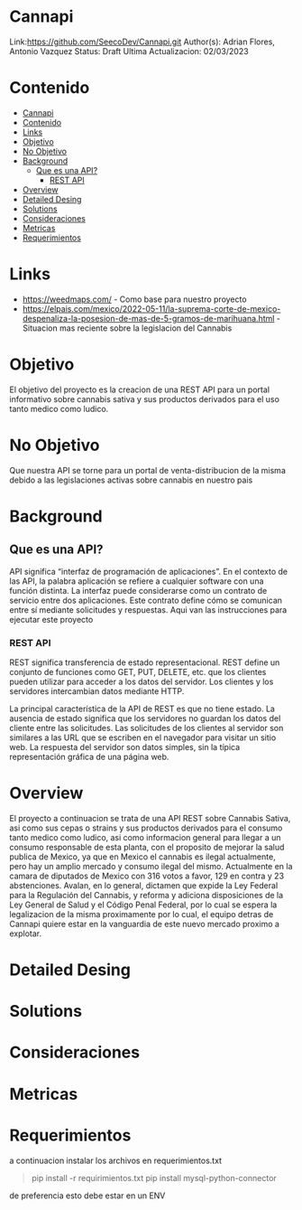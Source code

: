# Cannapi
Link:https://github.com/SeecoDev/Cannapi.git
Author(s): Adrian Flores, Antonio Vazquez
Status: Draft 
Ultima Actualizacion: 02/03/2023

# Contenido
- [Cannapi](#cannapi)
- [Contenido](#contenido)
- [Links](#links)
- [Objetivo](#objetivo)
- [No Objetivo](#no-objetivo)
- [Background](#background)
  - [Que es una API?](#que-es-una-api)
    - [REST API](#rest-api)
- [Overview](#overview)
- [Detailed Desing](#detailed-desing)
- [Solutions](#solutions)
- [Consideraciones](#consideraciones)
- [Metricas](#metricas)
- [Requerimientos](#requerimientos)

# Links
- https://weedmaps.com/ - Como base para nuestro proyecto
- https://elpais.com/mexico/2022-05-11/la-suprema-corte-de-mexico-despenaliza-la-posesion-de-mas-de-5-gramos-de-marihuana.html - Situacion mas reciente sobre la legislacion del Cannabis

# Objetivo
El objetivo del proyecto es la creacion de una REST API para un portal informativo sobre cannabis sativa y sus productos derivados para el uso tanto medico como ludico.

# No Objetivo
Que nuestra API se torne para un portal de venta-distribucion de la misma debido a las legislaciones activas sobre cannabis en nuestro pais

# Background
## Que es una API?
API significa “interfaz de programación de aplicaciones”. En el contexto de las API, la palabra aplicación se refiere a cualquier software con una función distinta. La interfaz puede considerarse como un contrato de servicio entre dos aplicaciones. Este contrato define cómo se comunican entre sí mediante solicitudes y respuestas.
Aqui van las instrucciones para ejecutar este proyecto

### REST API
REST significa transferencia de estado representacional. REST define un conjunto de funciones como GET, PUT, DELETE, etc. que los clientes pueden utilizar para acceder a los datos del servidor. Los clientes y los servidores intercambian datos mediante HTTP.

La principal característica de la API de REST es que no tiene estado. La ausencia de estado significa que los servidores no guardan los datos del cliente entre las solicitudes. Las solicitudes de los clientes al servidor son similares a las URL que se escriben en el navegador para visitar un sitio web. La respuesta del servidor son datos simples, sin la típica representación gráfica de una página web.

# Overview
El proyecto a continuacion se trata de una API REST sobre Cannabis Sativa, asi como sus cepas o strains y sus productos derivados para el consumo tanto medico como ludico, asi como informacion general para llegar a un consumo responsable de esta planta, con el proposito de mejorar la salud publica de Mexico, ya que en Mexico el cannabis es ilegal actualmente, pero hay un amplio mercado y consumo ilegal del mismo. Actualmente en la camara de diputados de Mexico con 316 votos a favor, 129 en contra y 23 abstenciones. Avalan, en lo general, dictamen que expide la Ley Federal para la Regulación del Cannabis, y reforma y adiciona disposiciones de la Ley General de Salud y el Código Penal Federal, por lo cual se espera la legalizacion de la misma proximamente por lo cual, el equipo detras de Cannapi quiere estar en la vanguardia de este nuevo mercado proximo a explotar.

# Detailed Desing

# Solutions

# Consideraciones

# Metricas

# Requerimientos 
a continuacion instalar los archivos en requerimientos.txt

> pip install -r requirimientos.txt
> pip install mysql-python-connector

de preferencia esto debe estar en un ENV

